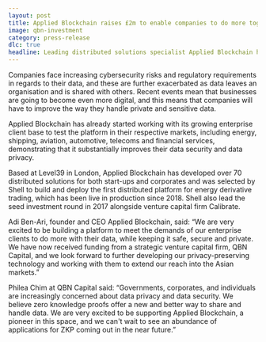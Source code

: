 ```yaml
---
layout: post
title: Applied Blockchain raises £2m to enable companies to do more together while sharing less data
image: qbn-investment
category: press-release
dlc: true
headline: Leading distributed solutions specialist Applied Blockchain has completed a £2 million funding round lead by Hong Kong based venture capital firm QBN Capital. The newly-injected funds will be invested in developing a platform using privacy-enhancing technologies to help companies to collaborate and generate meaningful outcomes together, without having to share any of their data.
---
```


<p class="post__content">Companies face increasing cybersecurity risks and regulatory requirements in regards to their data, and these are further exacerbated as data leaves an organisation and is shared with others. Recent events mean that businesses are going to become even more digital, and this means that companies will have to improve the way they handle private and sensitive data.</p>

<p class="post__content">Applied Blockchain has already started working with its growing enterprise client base to test the platform in their respective markets, including energy, shipping, aviation, automotive, telecoms and financial services, demonstrating that it substantially improves their data security and data privacy.</p>

<p class="post__content">Based at Level39 in London, Applied Blockchain has developed over 70 distributed solutions for both start-ups and corporates and was selected by Shell to build and deploy the first distributed platform for energy derivative trading, which has been live in production since 2018. Shell also lead the seed investment round in 2017 alongside venture capital firm Calibrate.</p>

<p class="post__content">Adi Ben-Ari, founder and CEO Applied Blockchain, said: “We are very excited to be building a platform to meet the demands of our enterprise clients to do more with their data, while keeping it safe, secure and private. We have now received funding from a strategic venture capital firm, QBN Capital, and we look forward to further developing our privacy-preserving technology and working with them to extend our reach into the Asian markets.”</p>

<p class="post__content">Philea Chim at QBN Capital said: “Governments, corporates, and individuals are increasingly concerned about data privacy and data security. We believe zero knowledge proofs offer a new and better way to share and handle data. We are very excited to be supporting Applied Blockchain, a pioneer in this space, and we can't wait to see an abundance of applications for ZKP coming out in the near future.”</p>